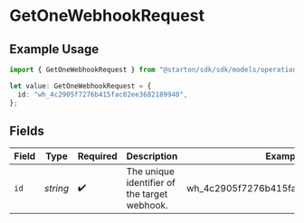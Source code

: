 # GetOneWebhookRequest

## Example Usage

```typescript
import { GetOneWebhookRequest } from "@starton/sdk/sdk/models/operations";

let value: GetOneWebhookRequest = {
  id: "wh_4c2905f7276b415fac02ee3682189940",
};
```

## Fields

| Field                                        | Type                                         | Required                                     | Description                                  | Example                                      |
| -------------------------------------------- | -------------------------------------------- | -------------------------------------------- | -------------------------------------------- | -------------------------------------------- |
| `id`                                         | *string*                                     | :heavy_check_mark:                           | The unique identifier of the target webhook. | wh_4c2905f7276b415fac02ee3682189940          |